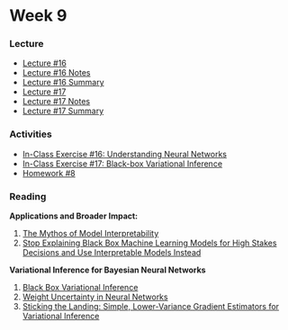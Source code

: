 # Week 9

### Lecture
- [Lecture #16](https://youtu.be/GdwF4YxTo50)
- [Lecture #16 Notes](https://github.com/onefishy/am207/blob/master/Lectures/lecture_16_notes.ipynb)
- [Lecture #16 Summary](https://github.com/onefishy/am207/blob/master/Lectures/lecture_16_summary.ipynb)
- [Lecture #17](https://youtu.be/jntZBAJVOtk)
- [Lecture #17 Notes](https://github.com/onefishy/am207/blob/master/Lectures/lecture_17_notes.ipynb)
- [Lecture #17 Summary](https://github.com/onefishy/am207/blob/master/Lectures/lecture_17_summary.ipynb)

### Activities
- [In-Class Exercise #16: Understanding Neural Networks](https://deepnote.com/workspace/weiwei-pan-2902decb-902f-40cc-9fa6-af2e3f31f15b/project/AM207Fall202116-neural-networks-7f0aea0f-c2fd-4232-8477-fc8c0a45e4d3)
- [In-Class Exercise #17: Black-box Variational Inference](https://deepnote.com/workspace/weiwei-pan-2902decb-902f-40cc-9fa6-af2e3f31f15b/project/AM207Fall202117-bbvi-69194c54-a592-4f5c-915e-6b438e00996f)
- [Homework #8](https://github.com/onefishy/am207/blob/master/HW/AM207_HW8.ipynb)

### Reading
**Applications and Broader Impact:**

1.  [The Mythos of Model Interpretability](https://arxiv.org/pdf/1606.03490.pdf)
2.  [Stop Explaining Black Box Machine Learning Models for High Stakes Decisions and Use Interpretable Models Instead](https://arxiv.org/pdf/1811.10154.pdf)

**Variational Inference for Bayesian Neural Networks**

1.  [Black Box Variational Inference](https://arxiv.org/abs/1401.0118)
2.  [Weight Uncertainty in Neural Networks](https://arxiv.org/abs/1505.05424)
3.  [Sticking the Landing: Simple, Lower-Variance Gradient Estimators for Variational Inference](https://arxiv.org/abs/1703.09194)
